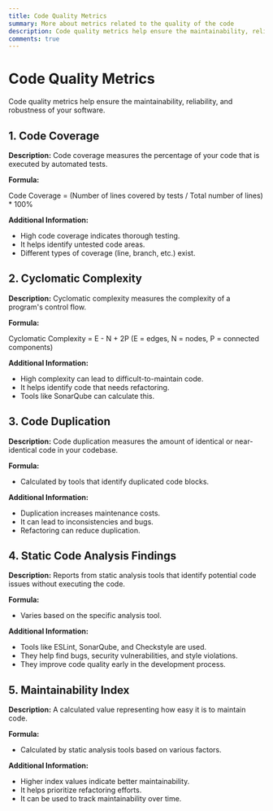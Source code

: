```yaml
---
title: Code Quality Metrics
summary: More about metrics related to the quality of the code
description: Code quality metrics help ensure the maintainability, reliability, and robustness of your software.
comments: true
---
```

# Code Quality Metrics

Code quality metrics help ensure the maintainability, reliability, and robustness of your software.

## 1. Code Coverage

**Description:** Code coverage measures the percentage of your code that is executed by automated tests.

**Formula:**

Code Coverage = (Number of lines covered by tests / Total number of lines) * 100%

**Additional Information:**

* High code coverage indicates thorough testing.
* It helps identify untested code areas.
* Different types of coverage (line, branch, etc.) exist.

## 2. Cyclomatic Complexity

**Description:** Cyclomatic complexity measures the complexity of a program's control flow.

**Formula:**

Cyclomatic Complexity = E - N + 2P
(E = edges, N = nodes, P = connected components)

**Additional Information:**

* High complexity can lead to difficult-to-maintain code.
* It helps identify code that needs refactoring.
* Tools like SonarQube can calculate this.

## 3. Code Duplication

**Description:** Code duplication measures the amount of identical or near-identical code in your codebase.

**Formula:**

* Calculated by tools that identify duplicated code blocks.

**Additional Information:**

* Duplication increases maintenance costs.
* It can lead to inconsistencies and bugs.
* Refactoring can reduce duplication.

## 4. Static Code Analysis Findings

**Description:** Reports from static analysis tools that identify potential code issues without executing the code.

**Formula:**

* Varies based on the specific analysis tool.

**Additional Information:**

* Tools like ESLint, SonarQube, and Checkstyle are used.
* They help find bugs, security vulnerabilities, and style violations.
* They improve code quality early in the development process.

## 5. Maintainability Index

**Description:** A calculated value representing how easy it is to maintain code.

**Formula:**

* Calculated by static analysis tools based on various factors.

**Additional Information:**

* Higher index values indicate better maintainability.
* It helps prioritize refactoring efforts.
* It can be used to track maintainability over time.
